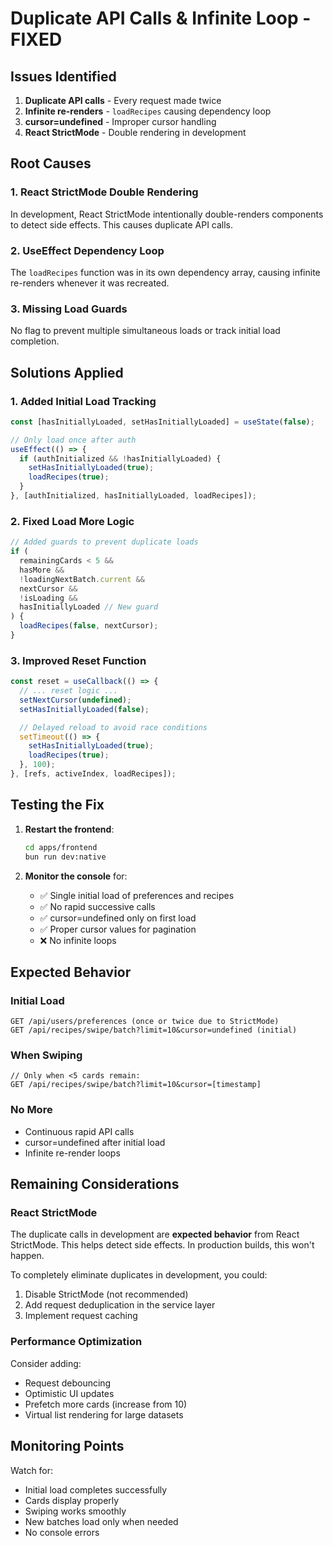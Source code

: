 # Duplicate API Calls & Infinite Loop - FIXED

## Issues Identified

1. **Duplicate API calls** - Every request made twice
2. **Infinite re-renders** - `loadRecipes` causing dependency loop
3. **cursor=undefined** - Improper cursor handling
4. **React StrictMode** - Double rendering in development

## Root Causes

### 1. React StrictMode Double Rendering
In development, React StrictMode intentionally double-renders components to detect side effects. This causes duplicate API calls.

### 2. UseEffect Dependency Loop
The `loadRecipes` function was in its own dependency array, causing infinite re-renders whenever it was recreated.

### 3. Missing Load Guards
No flag to prevent multiple simultaneous loads or track initial load completion.

## Solutions Applied

### 1. Added Initial Load Tracking
```typescript
const [hasInitiallyLoaded, setHasInitiallyLoaded] = useState(false);

// Only load once after auth
useEffect(() => {
  if (authInitialized && !hasInitiallyLoaded) {
    setHasInitiallyLoaded(true);
    loadRecipes(true);
  }
}, [authInitialized, hasInitiallyLoaded, loadRecipes]);
```

### 2. Fixed Load More Logic
```typescript
// Added guards to prevent duplicate loads
if (
  remainingCards < 5 &&
  hasMore &&
  !loadingNextBatch.current &&
  nextCursor &&
  !isLoading &&
  hasInitiallyLoaded // New guard
) {
  loadRecipes(false, nextCursor);
}
```

### 3. Improved Reset Function
```typescript
const reset = useCallback(() => {
  // ... reset logic ...
  setNextCursor(undefined);
  setHasInitiallyLoaded(false);

  // Delayed reload to avoid race conditions
  setTimeout(() => {
    setHasInitiallyLoaded(true);
    loadRecipes(true);
  }, 100);
}, [refs, activeIndex, loadRecipes]);
```

## Testing the Fix

1. **Restart the frontend**:
   ```bash
   cd apps/frontend
   bun run dev:native
   ```

2. **Monitor the console** for:
   - ✅ Single initial load of preferences and recipes
   - ✅ No rapid successive calls
   - ✅ cursor=undefined only on first load
   - ✅ Proper cursor values for pagination
   - ❌ No infinite loops

## Expected Behavior

### Initial Load
```
GET /api/users/preferences (once or twice due to StrictMode)
GET /api/recipes/swipe/batch?limit=10&cursor=undefined (initial)
```

### When Swiping
```
// Only when <5 cards remain:
GET /api/recipes/swipe/batch?limit=10&cursor=[timestamp]
```

### No More
- Continuous rapid API calls
- cursor=undefined after initial load
- Infinite re-render loops

## Remaining Considerations

### React StrictMode
The duplicate calls in development are **expected behavior** from React StrictMode. This helps detect side effects. In production builds, this won't happen.

To completely eliminate duplicates in development, you could:
1. Disable StrictMode (not recommended)
2. Add request deduplication in the service layer
3. Implement request caching

### Performance Optimization
Consider adding:
- Request debouncing
- Optimistic UI updates
- Prefetch more cards (increase from 10)
- Virtual list rendering for large datasets

## Monitoring Points

Watch for:
- Initial load completes successfully
- Cards display properly
- Swiping works smoothly
- New batches load only when needed
- No console errors